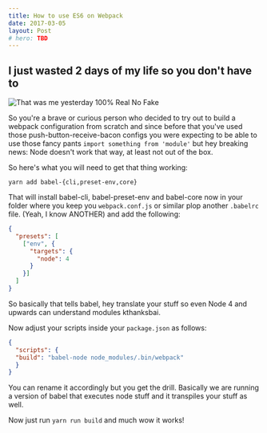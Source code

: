 ```yaml
---
title: How to use ES6 on Webpack
date: 2017-03-05
layout: Post
# hero: TBD
---
```


## I just wasted 2 days of my life so you don't have to

![That was me yesterday 100% Real No Fake](http://media0.giphy.com/media/ReImZejkBnqYU/200w.gif)

So you're a brave or curious person who decided to try out to build
a webpack configuration from scratch and since before that you've used
those push-button-receive-bacon configs you were expecting to be able to
use those fancy pants `import something from 'module'` but hey breaking
news: Node doesn't work that way, at least not out of the box.

So here's what you will need to get that thing working:

```
yarn add babel-{cli,preset-env,core}
```

That will install babel-cli, babel-preset-env and babel-core now in your
folder where you keep you `webpack.conf.js` or similar plop another
`.babelrc` file. (Yeah, I know ANOTHER) and add the following:

```.json
{
  "presets": [
    ["env", {
      "targets": {
        "node": 4
      }
    }]
  ]
}
```

So basically that tells babel, hey translate your stuff so even Node 4 and
upwards can understand modules kthanksbai.

Now adjust your scripts inside your `package.json` as follows:


```.json
{
  "scripts": {
  "build": "babel-node node_modules/.bin/webpack"
  }
}
```

You can rename it accordingly but you get the drill. Basically we are
running a version of babel that executes node stuff and it transpiles your stuff as well.

Now just run `yarn run build` and much wow it works!
